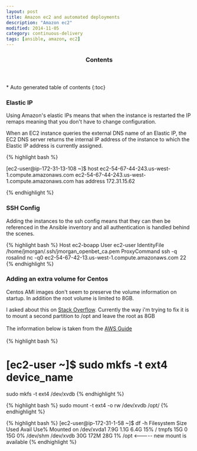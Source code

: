 ```yaml
---
layout: post
title: Amazon ec2 and automated deployments
description: "Amazon ec2"
modified: 2014-11-05
category: continuous-delivery
tags: [ansible, amazon, ec2]
---
```


<section id="table-of-contents" class="toc">
  <header>
    <h3>Contents</h3>
  </header>
<div id="drawer" markdown="1">
*  Auto generated table of contents
{:toc}
</div>
</section><!-- /#table-of-contents -->

### Elastic IP

Using Amazon's elastic IPs means that when the instance is restarted the IP remaps meaning that you don't have to change configuration.

When an EC2 instance queries the external DNS name of an Elastic IP, the EC2 DNS server returns the internal IP address of the instance to which the Elastic IP address is currently assigned.

{% highlight bash %}

[ec2-user@ip-172-31-13-108 ~]$ host ec2-54-67-44-243.us-west-1.compute.amazonaws.com
ec2-54-67-44-243.us-west-1.compute.amazonaws.com has address 172.31.15.62

{% endhighlight %}

### SSH Config

Adding the instances to the ssh config means that they can then be referenced in the Ansible inventory and all authentication is handled behind the scenes.

{% highlight bash %}
Host ec2-boapp
    User ec2-user
    IdentityFile /home/jmorgan/.ssh/jmorgan_openbet_ca.pem
    ProxyCommand ssh -q rosalind nc -q0 ec2-54-67-42-13.us-west-1.compute.amazonaws.com 22
{% endhighlight %}

### Adding an extra volume for Centos

Centos AMI images don't seem to preserve the volume information on startup. In addition the root volume is limited to 8GB.

I asked about this on [Stack Overflow](http://stackoverflow.com/questions/29539057/amazon-ec2-centos-6-spot-instance-root-volume). Currently the way i'm trying to fix it is to mount a second partition to /opt and leave the root as 8GB
<br/><br/>
The information below is taken from the [AWS Guide](http://docs.aws.amazon.com/AWSEC2/latest/UserGuide/ebs-using-volumes.html)
<br/><br/>
{% highlight bash %}
# [ec2-user ~]$ sudo mkfs -t ext4 device_name
sudo mkfs -t ext4 /dev/xvdb
{% endhighlight %}

{% highlight bash %}
sudo mount -t ext4 -o rw /dev/xvdb /opt/
{% endhighlight %}

{% highlight bash %}
[ec2-user@ip-172-31-1-58 ~]$ df -h
Filesystem            Size  Used Avail Use% Mounted on
/dev/xvda1            7.9G  1.1G  6.4G  15% /
tmpfs                  15G     0   15G   0% /dev/shm
/dev/xvdb              30G  172M   28G   1% /opt          <----- new mount is available
{% endhighlight %}